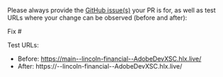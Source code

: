 Please always provide the [GitHub issue(s)](../issues) your PR is for, as well as test URLs where your change can be observed (before and after):

Fix #<gh-issue-id>

Test URLs:
- Before: https://main--lincoln-financial--AdobeDevXSC.hlx.live/
- After: https://<branch>--lincoln-financial--AdobeDevXSC.hlx.live/
